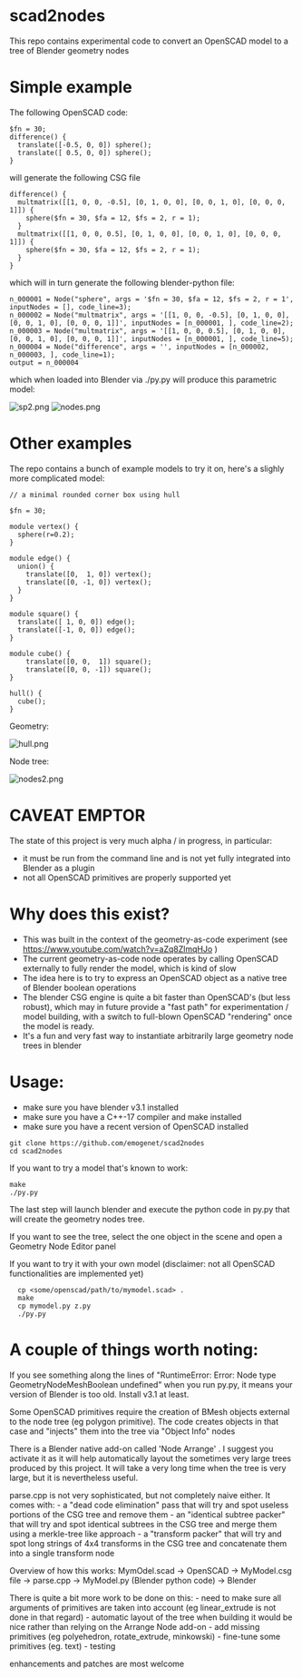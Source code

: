 # scad2nodes

This repo contains experimental code to convert an OpenSCAD model to a tree of Blender geometry nodes

# Simple example

The following OpenSCAD code:

```
$fn = 30;
difference() {
  translate([-0.5, 0, 0]) sphere();
  translate([ 0.5, 0, 0]) sphere();
}
```

will generate the following  CSG file
```
difference() {
  multmatrix([[1, 0, 0, -0.5], [0, 1, 0, 0], [0, 0, 1, 0], [0, 0, 0, 1]]) {
    sphere($fn = 30, $fa = 12, $fs = 2, r = 1);
  }
  multmatrix([[1, 0, 0, 0.5], [0, 1, 0, 0], [0, 0, 1, 0], [0, 0, 0, 1]]) {
    sphere($fn = 30, $fa = 12, $fs = 2, r = 1);
  }
}
```

which will in turn generate the following blender-python file:
```
n_000001 = Node("sphere", args = '$fn = 30, $fa = 12, $fs = 2, r = 1', inputNodes = [], code_line=3);
n_000002 = Node("multmatrix", args = '[[1, 0, 0, -0.5], [0, 1, 0, 0], [0, 0, 1, 0], [0, 0, 0, 1]]', inputNodes = [n_000001, ], code_line=2);
n_000003 = Node("multmatrix", args = '[[1, 0, 0, 0.5], [0, 1, 0, 0], [0, 0, 1, 0], [0, 0, 0, 1]]', inputNodes = [n_000001, ], code_line=5);
n_000004 = Node("difference", args = '', inputNodes = [n_000002, n_000003, ], code_line=1);
output = n_000004
```

which when loaded into Blender via ./py.py will produce this parametric model:

![sp2.png](https://github.com/emogenet/scad2nodes/blob/main/sp2.png "the object")
![nodes.png](https://github.com/emogenet/scad2nodes/blob/main/nodes.png "the geometry node tree")


# Other examples

The repo contains a bunch of example models to try it on, here's a slighly more complicated model:

```
// a minimal rounded corner box using hull

$fn = 30;

module vertex() {
  sphere(r=0.2);
}

module edge() {
  union() {
    translate([0,  1, 0]) vertex();
    translate([0, -1, 0]) vertex();
  }
}

module square() {
  translate([ 1, 0, 0]) edge();
  translate([-1, 0, 0]) edge();
}

module cube() {
    translate([0, 0,  1]) square();
    translate([0, 0, -1]) square();
}

hull() {
  cube();
}
```

Geometry:

![hull.png](https://github.com/emogenet/scad2nodes/blob/main/hull.png "the object")

Node tree:

![nodes2.png](https://github.com/emogenet/scad2nodes/blob/main/nodes2.png "the geometry node tree")

# CAVEAT EMPTOR
The state of this project is very much alpha / in progress, in particular:
  - it must be run from the command line and is not yet fully integrated into Blender as a plugin
  - not all OpenSCAD primitives are properly supported yet

# Why does this exist?

  - This was built in the context of the geometry-as-code experiment (see https://www.youtube.com/watch?v=aZq8ZlmqHJo )
  - The current geometry-as-code node operates by calling OpenSCAD externally to fully render the model, which is kind of slow
  - The idea here is to try to express an OpenSCAD object as a native tree of Blender boolean operations
  - The blender CSG engine is quite a bit faster than OpenSCAD's (but less robust), which may in future provide a "fast path" for experimentation / model building, with a switch to full-blown OpenSCAD "rendering" once the model is ready.
  - It's a fun and very fast way to instantiate arbitrarily large geometry node trees in blender

# Usage:

  - make sure you have blender v3.1 installed
  - make sure you have a C++-17 compiler and make installed
  - make sure you have a recent version of OpenSCAD installed

```
git clone https://github.com/emogenet/scad2nodes
cd scad2nodes
```

If you want to try a model that's known to work:
```
make
./py.py
```

The last step will launch blender and execute the python code in py.py that will create the geometry nodes tree.

If you want to see the tree, select the one object in the scene and open a Geometry Node Editor panel

If you want to try it with your own model (disclaimer: not all OpenSCAD functionalities are implemented yet)
```
  cp <some/openscad/path/to/mymodel.scad> .
  make
  cp mymodel.py z.py
  ./py.py
```

# A couple of things worth noting:

  If you see something along the lines of "RuntimeError: Error: Node type GeometryNodeMeshBoolean undefined" when you run py.py, it means your version of Blender is too old. Install v3.1 at least.

  Some OpenSCAD primitives require the creation of BMesh objects external to the node tree (eg polygon primitive). The code creates objects in that case and "injects" them into the tree via "Object Info" nodes

  There is a Blender native add-on called 'Node Arrange' . I suggest you activate it as it will help automatically layout the sometimes very large trees produced by this project. It will take a very long time when the tree is very large, but it is nevertheless useful.

  parse.cpp is not very sophisticated, but not completely naive either. It comes with:
    - a "dead code  elimination" pass that will try and spot useless portions of the CSG tree and remove them
    - an "identical subtree packer" that will try and spot identical subtrees in the CSG tree and merge them using a merkle-tree like approach
    - a "transform packer" that will try and spot long strings of 4x4 transforms in the CSG tree and concatenate them into a single transform node

  Overview of how this works:
      MymOdel.scad -> OpenSCAD -> MyModel.csg file -> parse.cpp -> MyModel.py (Blender python code) -> Blender

  There is quite a bit more work to be done on this:
    - need to make sure all arguments of primitives are taken into account (eg linear_extrude is not done in that regard)
    - automatic layout of the tree when building it would be nice rather than relying on the Arrange Node add-on
    - add missing primitives (eg polyehedron, rotate_extrude, minkowski)
    - fine-tune some primitives (eg. text)
    - testing

  enhancements and patches are most welcome

